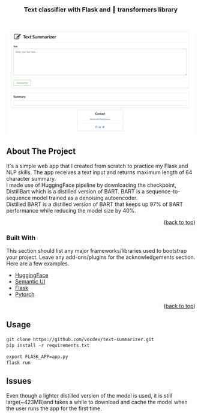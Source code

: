 <!-- PROJECT LOGO -->
<div align="center">
  <a href="https://github.com/othneildrew/Best-README-Template">
  </a>

  <h3 align="center">Text classifier with Flask and  🤗 transformers library</h3>
</div>

<br />
<p align="center">
  <img src="https://github.com/vocdex/text-summarizer/blob/e5d3cc3c3369dd37cf1164024ed765305b72b80b/text-summarizer-UI.jpeg" width="650" title="hover text">
</p>

<!-- ABOUT THE PROJECT -->
## About The Project
It's a simple web app that I created from scratch to practice my Flask and NLP skills. The app receives a text input and returns 
maximum length of 64 character summary.  
I made use of HuggingFace pipeline by downloading the checkpoint, DistillBart which is a distilled version of BART.
BART is a sequence-to-sequence model trained as a denoising autoencoder.  
Distilled BART is a distilled version of BART that keeps up 97% of BART performance while reducing the model size by 40%.



<p align="right">(<a href="#top">back to top</a>)</p>

### Built With

This section should list any major frameworks/libraries used to bootstrap your project. Leave any add-ons/plugins for the acknowledgements section. Here are a few examples.

* [HuggingFace](https://huggingface.co/)
* [Semantic UI](https://semantic-ui.com/)
* [Flask](https://flask.palletsprojects.com/en/2.1.x/)
* [Pytorch](https://pytorch.org/)
<p align="right">(<a href="#top">back to top</a>)</p>


<!-- USAGE EXAMPLES -->
## Usage
```
git clone https://github.com/vocdex/text-summarizer.git
pip install -r requirements.txt
```
```
export FLASK_APP=app.py
flask run
```
## Issues
Even though a lighter distilled version of the model is used, it is still large(~423MB)and takes a while to download and cache the model when the user runs the app for the first time.












